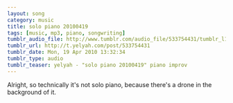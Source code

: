 ```yaml
---
layout: song
category: music
title: solo piano 20100419
tags: [music, mp3, piano, songwriting]
tumblr_audio_file: http://www.tumblr.com/audio_file/533754431/tumblr_l14ziaMpWq1qzo4ep
tumblr_url: http://t.yelyah.com/post/533754431
tumblr_date: Mon, 19 Apr 2010 13:32:34
tumblr_type: audio
tumblr_teaser: yelyah - "solo piano 20100419" piano improv
---
```

Alright, so technically it's not solo piano, because there's a drone in the background of it.
